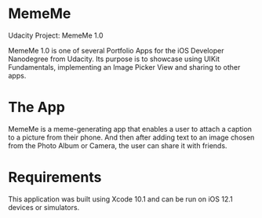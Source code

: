 # MemeMe

Udacity Project: MemeMe 1.0

MemeMe 1.0 is one of several Portfolio Apps for the iOS Developer Nanodegree from Udacity. Its purpose is to showcase using UIKit Fundamentals, implementing an Image Picker View and sharing to other apps.

# The App
MemeMe is a meme-generating app that enables a user to attach a caption to a picture from their phone. And then after adding text to an image chosen from the Photo Album or Camera, the user can share it with friends.

# Requirements
This application was built using Xcode 10.1 and can be run on iOS 12.1 devices or simulators.
